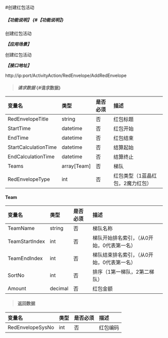 #创建红包活动

##### _【功能说明】_ {#【功能说明】}

创建红包活动

_**【应用场景】**_

创建红包活动

_**【接口地址】**_

http://ip:port/ActivityAction/RedEnvelope/AddRedEnvelope

> #### _请求数据_ {#请求数据}

| 变量名 | 类型 | 是否必须 | 描述 |
| :--- | :--- | :--- | :--- |
| RedEnvelopeTitle| string| 否 |红包标题|
| StartTime| datetime| 否 |红包开始|
| EndTime| datetime| 否 |红包结束|
| StartCalculationTime| datetime| 否 |结算起始|
| EndCalculationTime| datetime| 否 |结算终止|
|Teams| array[Team]| 否 | 梯队|
| RedEnvelopeType | int | 否 | 红包类型（1蓝晶红包，2魔力红包） |


#### Team

| 变量名 | 类型 | 是否必须 | 描述 |
| :--- | :--- | :--- | :--- |
| TeamName| string| 否 | 梯队名称|
| TeamStartIndex| int| 否 | 梯队开始排名索引，（从0开始，0代表第一名）|
| TeamEndIndex| int| 否 | 梯队结束排名索引，（从0开始，0代表第一名）|
| SortNo| int| 否 | 排序（1第一梯队，2第二梯队）|
| Amount| decimal| 否 |红包金额|


> #### 返回数据

| 变量名 | 类型 | 是否必须 | 描述 |
| :--- | :--- | :--- | :--- |
| RedEnvelopeSysNo| int| 否 | 红包编码|


